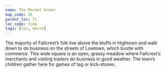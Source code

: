 ```yaml
---
name: The Market Green
map_code: 26
parent_loc: fc
loc_code: fcmg
tags: [loc, merch]
---
```

The majority of Fallcrest’s folk live above the bluffs in Hightown and walk down to do business on the streets of Lowtown, which bustle with commerce. This wide square is an open, grassy meadow where Fallcrest’s merchants and visiting traders do business in good weather. The town’s children gather here for games of tag or kick-stones.